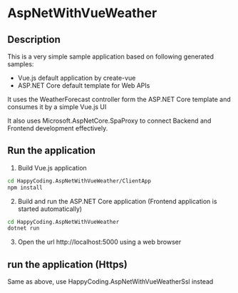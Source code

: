 # AspNetWithVueWeather
## Description
This is a very simple sample application based on following generated samples:
 - Vue.js default application by create-vue
 - ASP.NET Core default template for Web APIs

It uses the WeatherForecast controller form the ASP.NET Core template and consumes it by a 
simple Vue.js UI

It also uses Microsoft.AspNetCore.SpaProxy to connect Backend and Frontend development 
effectively. 

## Run the application

1. Build Vue.js application
```bash
cd HappyCoding.AspNetWithVueWeather/ClientApp
npm install
```

2. Build and run the ASP.NET Core application (Frontend application is started automatically)
```bash
cd HappyCoding.AspNetWithVueWeather
dotnet run
```

3. Open the url http://localhost:5000 using a web browser

## run the application (Https)
Same as above, use HappyCoding.AspNetWithVueWeatherSsl instead